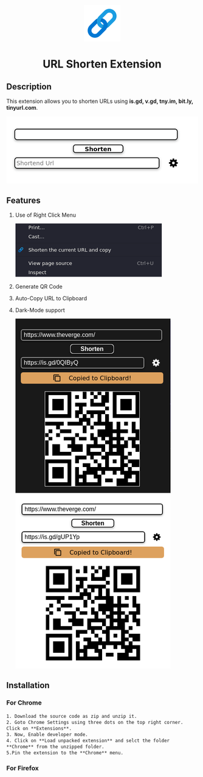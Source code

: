 <div align="center">
<img alt="logo" src="./images/icon.png">
<h1>URL Shorten Extension</h1>
</div>

## Description

This extension allows you to shorten URLs using **is.gd, v.gd, tny.im, bit.ly, tinyurl.com**.

![images](images/img.png)

## Features
1. Use of Right Click Menu

    ![alt-click](./images/hi.png)

2. Generate QR Code

3. Auto-Copy URL to Clipboard
4. Dark-Mode support

    ![alt-click](./images/qr.png#gh-dark-mode-only)
    ![alt-click](./images/qr-light.png#gh-light-mode-only)



## Installation
### For Chrome
    1. Download the source code as zip and unzip it.
    2. Goto Chrome Settings using three dots on the top right corner. Click on **Extensions**.
    3. Now, Enable developer mode.
    4. Click on **Load unpacked extension** and selct the folder **Chrome** from the unzipped folder.
    5.Pin the extension to the **Chrome** menu.


### For Firefox
